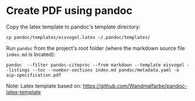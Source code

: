 # Create PDF using pandoc

Copy the latex template to pandoc's template directory:

    cp pandoc/templates/eisvogel.latex ~/.pandoc/templates/

Run `pandoc` from the project's root folder (where the markdown source file `index.md` is located):

    pandoc  --filter pandoc-citeproc --from markdown --template eisvogel --listings --toc --number-sections index.md pandoc/metadata.yaml -o aip-specification.pdf

Note: Latex template based on: https://github.com/Wandmalfarbe/pandoc-latex-template

